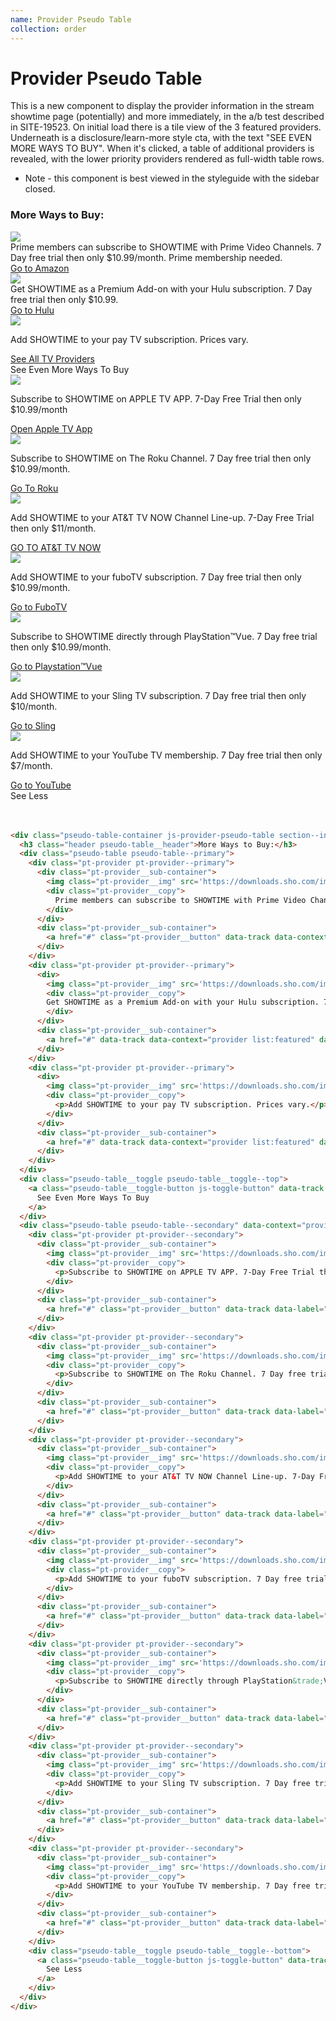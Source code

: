 ```yaml
--- 
name: Provider Pseudo Table
collection: order
---
```


# Provider Pseudo Table

This is a new component to display the provider information in the stream showtime page (potentially) and more immediately, in the a/b test described in SITE-19523. On initial load there is a tile view of the 3 featured providers. Underneath is a disclosure/learn-more style cta, with the text "SEE EVEN MORE WAYS TO BUY". When it's clicked, a table of additional providers is revealed, with the lower priority providers rendered as full-width table rows.

* Note - this component is best viewed in the styleguide with the sidebar closed.

<div class="pseudo-table-container js-provider-pseudo-table section--inner">
  <h3 class="header pseudo-table__header">More Ways to Buy:</h3>
  <div class="pseudo-table pseudo-table--primary">
    <div class="pt-provider pt-provider--primary">
      <div class="pt-provider__sub-container">
        <img class="pt-provider__img" src='https://downloads.sho.com/images/order/tray/provider-logos/100.png'/>
        <div class="pt-provider__copy">
          Prime members can subscribe to SHOWTIME with Prime Video Channels. 7 Day free trial then only $10.99/month. Prime membership needed.
        </div>
      </div>
      <div class="pt-provider__sub-container">
        <a href="#" class="pt-provider__button" data-track data-context="provider list:featured" data-label="provider lead" data-provider-id="100">Go to Amazon</a>
      </div>
    </div>
    <div class="pt-provider pt-provider--primary">
      <div>
        <img class="pt-provider__img" src='https://downloads.sho.com/images/order/tray/provider-logos/black-and-white/95_BW.png'/>
        <div class="pt-provider__copy">
        Get SHOWTIME as a Premium Add-on with your Hulu subscription. 7 Day free trial then only $10.99.
        </div>
      </div>
      <div class="pt-provider__sub-container">
        <a href="#" data-track data-context="provider list:featured" data-label="provider lead" data-provider-id="95" class="pt-provider__button">Go to Hulu</a>
      </div>
    </div>
    <div class="pt-provider pt-provider--primary">
      <div>
        <img class="pt-provider__img" src='https://downloads.sho.com/images/order/tray/provider-logos/black-and-white/126_BW.png'/>
        <div class="pt-provider__copy">
          <p>Add SHOWTIME to your pay TV subscription. Prices vary.</p>
        </div>
      </div>
      <div class="pt-provider__sub-container">
        <a href="#" data-track data-context="provider list:featured" data-label="see all providers" data-provider-id="126" class="pt-provider__button">See All TV Providers</a>
      </div>
    </div>
  </div>
  <div class="pseudo-table__toggle pseudo-table__toggle--top">
    <a class="pseudo-table__toggle-button js-toggle-button" data-track data-context="provider list:additional" data-label="see more">
      See Even More Ways To Buy
    </a>
  </div>
  <div class="pseudo-table pseudo-table--secondary" data-context="provider list:traditional full list">
    <div class="pt-provider pt-provider--secondary">
      <div class="pt-provider__sub-container">
        <img class="pt-provider__img" src='https://downloads.sho.com/images/order/tray/provider-logos/black-and-white/183_BW_ALT.png'/>
        <div class="pt-provider__copy">
          <p>Subscribe to SHOWTIME on APPLE TV APP. 7-Day Free Trial then only $10.99/month</p>
        </div>
      </div>
      <div class="pt-provider__sub-container">
        <a href="#" class="pt-provider__button" data-track data-label="provider lead" data-provider-id="[providerId]">Open Apple TV App</a>
      </div>
    </div>
    <div class="pt-provider pt-provider--secondary">
      <div class="pt-provider__sub-container">
        <img class="pt-provider__img" src='https://downloads.sho.com/images/order/tray/provider-logos/black-and-white/176_BW.png'/>
        <div class="pt-provider__copy">
          <p>Subscribe to SHOWTIME on The Roku Channel. 7 Day free trial then only $10.99/month.</p>
        </div>
      </div>
      <div class="pt-provider__sub-container">
        <a href="#" class="pt-provider__button" data-track data-label="provider lead" data-provider-id="[providerId]">Go To Roku</a>
      </div>
    </div>
    <div class="pt-provider pt-provider--secondary">
      <div class="pt-provider__sub-container">
        <img class="pt-provider__img" src='https://downloads.sho.com/images/order/tray/provider-logos/black-and-white/118_BW.png'/>
        <div class="pt-provider__copy">
          <p>Add SHOWTIME to your AT&T TV NOW Channel Line-up. 7-Day Free Trial then only $11/month.</p>
        </div>
      </div>
      <div class="pt-provider__sub-container">
        <a href="#" class="pt-provider__button" data-track data-label="provider lead" data-provider-id="[providerId]">GO TO AT&T TV NOW</a>
      </div>
    </div>
    <div class="pt-provider pt-provider--secondary">
      <div class="pt-provider__sub-container">
        <img class="pt-provider__img" src='https://downloads.sho.com/images/order/tray/provider-logos/black-and-white/124_BW.png'/>
        <div class="pt-provider__copy">
          <p>Add SHOWTIME to your fuboTV subscription. 7 Day free trial then only $10.99/month.</p>
        </div>
      </div>
      <div class="pt-provider__sub-container">
        <a href="#" class="pt-provider__button" data-track data-label="provider lead" data-provider-id="[providerId]">Go to FuboTV</a>
      </div>
    </div>
    <div class="pt-provider pt-provider--secondary">
      <div class="pt-provider__sub-container">
        <img class="pt-provider__img" src='https://downloads.sho.com/images/order/tray/provider-logos/black-and-white/94_BW.png'/>
        <div class="pt-provider__copy">
          <p>Subscribe to SHOWTIME directly through PlayStation&trade;Vue. 7 Day free trial then only $10.99/month.</p>
        </div>
      </div>
      <div class="pt-provider__sub-container">
        <a href="#" class="pt-provider__button" data-track data-label="provider lead" data-provider-id="[providerId]">Go to Playstation&trade;Vue</a>
      </div>
    </div>
    <div class="pt-provider pt-provider--secondary">
      <div class="pt-provider__sub-container">
        <img class="pt-provider__img" src='https://downloads.sho.com/images/order/tray/provider-logos/black-and-white/112_BW.png'/>
        <div class="pt-provider__copy">
          <p>Add SHOWTIME to your Sling TV subscription. 7 Day free trial then only $10/month.</p>
        </div>
      </div>
      <div class="pt-provider__sub-container">
        <a href="#" class="pt-provider__button" data-track data-label="provider lead" data-provider-id="[providerId]">Go to Sling</a>
      </div>
    </div>
    <div class="pt-provider pt-provider--secondary">
      <div class="pt-provider__sub-container">
        <img class="pt-provider__img" src='https://downloads.sho.com/images/order/tray/provider-logos/black-and-white/110_BW.png'/>
        <div class="pt-provider__copy">
          <p>Add SHOWTIME to your YouTube TV membership. 7 Day free trial then only $7/month.</p>
        </div>
      </div>
      <div class="pt-provider__sub-container">
        <a href="#" class="pt-provider__button" data-track data-label="provider lead" data-provider-id="[providerId]">Go to YouTube</a>
      </div>
    </div>
    <div class="pseudo-table__toggle pseudo-table__toggle--bottom">
      <a class="pseudo-table__toggle-button js-toggle-button" data-track data-label="see less">
        See Less
      </a>
    </div>
  </div>
</div>
<br/><br/>

<style type="text/css">
  .site-sidebar,
  .site-sidebar-toggle {
    display: none;
  }

  .order-home-container {
    width: 100%;
    overflow: hidden;
  }

  .site-main {
    padding: 0;
  }

  .site-content {
    max-width: none;
  }
</style>
```html
<div class="pseudo-table-container js-provider-pseudo-table section--inner">
  <h3 class="header pseudo-table__header">More Ways to Buy:</h3>
  <div class="pseudo-table pseudo-table--primary">
    <div class="pt-provider pt-provider--primary">
      <div class="pt-provider__sub-container">
        <img class="pt-provider__img" src='https://downloads.sho.com/images/order/tray/provider-logos/100.png'/>
        <div class="pt-provider__copy">
          Prime members can subscribe to SHOWTIME with Prime Video Channels. 7 Day free trial then only $10.99/month. Prime membership needed.
        </div>
      </div>
      <div class="pt-provider__sub-container">
        <a href="#" class="pt-provider__button" data-track data-context="provider list:featured" data-label="provider lead" data-provider-id="100">Go to Amazon</a>
      </div>
    </div>
    <div class="pt-provider pt-provider--primary">
      <div>
        <img class="pt-provider__img" src='https://downloads.sho.com/images/order/tray/provider-logos/black-and-white/95_BW.png'/>
        <div class="pt-provider__copy">
        Get SHOWTIME as a Premium Add-on with your Hulu subscription. 7 Day free trial then only $10.99.
        </div>
      </div>
      <div class="pt-provider__sub-container">
        <a href="#" data-track data-context="provider list:featured" data-label="provider lead" data-provider-id="95" class="pt-provider__button">Go to Hulu</a>
      </div>
    </div>
    <div class="pt-provider pt-provider--primary">
      <div>
        <img class="pt-provider__img" src='https://downloads.sho.com/images/order/tray/provider-logos/black-and-white/126_BW.png'/>
        <div class="pt-provider__copy">
          <p>Add SHOWTIME to your pay TV subscription. Prices vary.</p>
        </div>
      </div>
      <div class="pt-provider__sub-container">
        <a href="#" data-track data-context="provider list:featured" data-label="see all providers" data-provider-id="126" class="pt-provider__button">See All TV Providers</a>
      </div>
    </div>
  </div>
  <div class="pseudo-table__toggle pseudo-table__toggle--top">
    <a class="pseudo-table__toggle-button js-toggle-button" data-track data-context="provider list:additional" data-label="see more">
      See Even More Ways To Buy
    </a>
  </div>
  <div class="pseudo-table pseudo-table--secondary" data-context="provider list:traditional full list">
    <div class="pt-provider pt-provider--secondary">
      <div class="pt-provider__sub-container">
        <img class="pt-provider__img" src='https://downloads.sho.com/images/order/tray/provider-logos/black-and-white/183_BW_ALT.png'/>
        <div class="pt-provider__copy">
          <p>Subscribe to SHOWTIME on APPLE TV APP. 7-Day Free Trial then only $10.99/month</p>
        </div>
      </div>
      <div class="pt-provider__sub-container">
        <a href="#" class="pt-provider__button" data-track data-label="provider lead" data-provider-id="[providerId]">Open Apple TV App</a>
      </div>
    </div>
    <div class="pt-provider pt-provider--secondary">
      <div class="pt-provider__sub-container">
        <img class="pt-provider__img" src='https://downloads.sho.com/images/order/tray/provider-logos/black-and-white/176_BW.png'/>
        <div class="pt-provider__copy">
          <p>Subscribe to SHOWTIME on The Roku Channel. 7 Day free trial then only $10.99/month.</p>
        </div>
      </div>
      <div class="pt-provider__sub-container">
        <a href="#" class="pt-provider__button" data-track data-label="provider lead" data-provider-id="[providerId]">Go To Roku</a>
      </div>
    </div>
    <div class="pt-provider pt-provider--secondary">
      <div class="pt-provider__sub-container">
        <img class="pt-provider__img" src='https://downloads.sho.com/images/order/tray/provider-logos/black-and-white/118_BW.png'/>
        <div class="pt-provider__copy">
          <p>Add SHOWTIME to your AT&T TV NOW Channel Line-up. 7-Day Free Trial then only $11/month.</p>
        </div>
      </div>
      <div class="pt-provider__sub-container">
        <a href="#" class="pt-provider__button" data-track data-label="provider lead" data-provider-id="[providerId]">GO TO AT&T TV NOW</a>
      </div>
    </div>
    <div class="pt-provider pt-provider--secondary">
      <div class="pt-provider__sub-container">
        <img class="pt-provider__img" src='https://downloads.sho.com/images/order/tray/provider-logos/black-and-white/124_BW.png'/>
        <div class="pt-provider__copy">
          <p>Add SHOWTIME to your fuboTV subscription. 7 Day free trial then only $10.99/month.</p>
        </div>
      </div>
      <div class="pt-provider__sub-container">
        <a href="#" class="pt-provider__button" data-track data-label="provider lead" data-provider-id="[providerId]">Go to FuboTV</a>
      </div>
    </div>
    <div class="pt-provider pt-provider--secondary">
      <div class="pt-provider__sub-container">
        <img class="pt-provider__img" src='https://downloads.sho.com/images/order/tray/provider-logos/black-and-white/94_BW.png'/>
        <div class="pt-provider__copy">
          <p>Subscribe to SHOWTIME directly through PlayStation&trade;Vue. 7 Day free trial then only $10.99/month.</p>
        </div>
      </div>
      <div class="pt-provider__sub-container">
        <a href="#" class="pt-provider__button" data-track data-label="provider lead" data-provider-id="[providerId]">Go to Playstation&trade;Vue</a>
      </div>
    </div>
    <div class="pt-provider pt-provider--secondary">
      <div class="pt-provider__sub-container">
        <img class="pt-provider__img" src='https://downloads.sho.com/images/order/tray/provider-logos/black-and-white/112_BW.png'/>
        <div class="pt-provider__copy">
          <p>Add SHOWTIME to your Sling TV subscription. 7 Day free trial then only $10/month.</p>
        </div>
      </div>
      <div class="pt-provider__sub-container">
        <a href="#" class="pt-provider__button" data-track data-label="provider lead" data-provider-id="[providerId]">Go to Sling</a>
      </div>
    </div>
    <div class="pt-provider pt-provider--secondary">
      <div class="pt-provider__sub-container">
        <img class="pt-provider__img" src='https://downloads.sho.com/images/order/tray/provider-logos/black-and-white/110_BW.png'/>
        <div class="pt-provider__copy">
          <p>Add SHOWTIME to your YouTube TV membership. 7 Day free trial then only $7/month.</p>
        </div>
      </div>
      <div class="pt-provider__sub-container">
        <a href="#" class="pt-provider__button" data-track data-label="provider lead" data-provider-id="[providerId]">Go to YouTube</a>
      </div>
    </div>
    <div class="pseudo-table__toggle pseudo-table__toggle--bottom">
      <a class="pseudo-table__toggle-button js-toggle-button" data-track data-label="see less">
        See Less
      </a>
    </div>
  </div>
</div>
```
